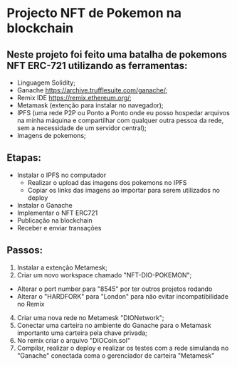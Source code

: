 # Projecto NFT de Pokemon na blockchain

## Neste projeto foi feito uma batalha de pokemons NFT ERC-721 utilizando as ferramentas:
- Linguagem Solidity;
- Ganache <https://archive.trufflesuite.com/ganache/>;
- Remix IDE <https://remix.ethereum.org/>;
- Metamask (extenção para instalar no navegador);
- IPFS (uma rede P2P ou Ponto a Ponto onde eu posso hospedar arquivos na minha máquina e compartilhar com qualquer outra pessoa da rede, sem a necessidade de um servidor central);
- Imagens de pokemons;
  
## Etapas:
- Instalar o IPFS no computador
  - Realizar o upload das imagens dos pokemons no IPFS
  - Copiar os links das imagens ao importar para serem utilizados no deploy 
- Instalar o Ganache
- Implementar o NFT ERC721
- Publicação na blockchain
- Receber e enviar transações

## Passos:
1. Instalar a extenção Metamesk;
2. Criar um novo workspace chamado "NFT-DIO-POKEMON";
  - Alterar o port number para "8545" por ter outros projetos rodando
  - Alterar o "HARDFORK" para "London" para não evitar incompatibilidade no Remix
4. Criar uma nova rede no Metamesk "DIONetwork";
5. Conectar uma carteira no ambiente do Ganache para o Metamask importanto uma carteira pela chave privada;
6. No remix criar o arquivo "DIOCoin.sol"
7. Compilar, realizar o deploy e realizar os testes com a rede simulanda no "Ganache" conectada coma o gerenciador de carteira "Metamesk" 
